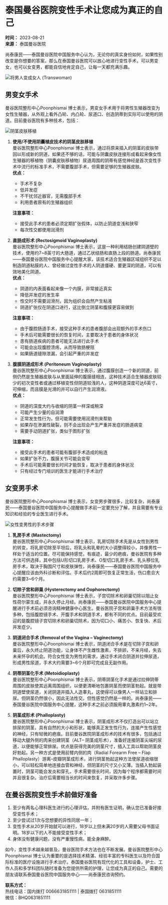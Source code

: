 # 泰国曼谷医院变性手术让您成为真正的自己

**时间：** 2023-08-21  
**来源：** 泰国曼谷医院  

尚泰康民——泰国曼谷医院中国服务中心认为，无论你的真实身份如何，如果性别改变是你想要的答案，那么在泰国曼谷医院可以放心地进行变性手术，可以男变女，也可以女变男，都能自信地肯定自己，让每一天都充满乐趣。

![将男人变成女人 (Transwoman)](/uploads/image/20230821/20230821114041_11928.jpg)

## 男变女手术
曼谷医院整形中心Poonphismai 博士表示，男变女手术用于将男性生殖器改变为女性生殖器，从外观上看外凸轮、内凸轮、尿道口、创造阴蒂到实际可以使用的阴道。目前曼谷医院有多种技术，包括：

![阴茎皮肤移植](uploads/image/20230821/20230821114107_49028.jpg)

1) **使用/不使用阴囊植皮技术的阴茎皮肤移植**  
   曼谷医院整形中心Poonphismai 博士表示，通过将原来插入的阴茎的皮肤带回以形成新的阴道，如果还不够的话，可能与阴囊皮肤连接形成看起来像女性生殖器的移植物（阴囊皮肤移植物）尿道周围的阴蒂有感觉神经是首次变性手术中流行的标准手术，不需要腹部手术，但需要足够的生殖器皮肤。  
   **优点：**
   - 手术不复杂
   - 低并发症
   - 不干扰邻近器官，无需腹部手术
   - 利用患者原有的生殖器组织  
   
   **注意事项：**
   - 接受此手术的患者必须定期扩张假体，以防止阴道变浅和狭窄
   - 每次性交都使用润滑剂

2) **直肠成形术 (Rectosigmoid Vaginoplasty)**  
   曼谷医院整形中心Poonphismai 博士表示，这是一种利用结肠创建阴道壁的技术，使用约7~8英寸的大肠道，通过乙状结肠和直肠上段的肠道。尚泰康民——泰国曼谷医院中国服务中心提醒大家，该技术适合生殖器区域组织不足以制造阴道粘膜的人、曾经做过变性手术的人阴道僵硬、要更深的阴道，可以有效地美化阴道。  
   **优点：**
   - 阴道的内表面看起来像一个内膜，非常接近真实
   - 降低并发症的发生率
   - 性交时不需要润滑剂，因为组织会自然产生粘液
   - 阴道扩张仅在阴道口进行，这比倒立阴茎和腹膜更容易做到  
   
   **注意事项：**
   - 由于腹腔肠道手术，接受这种手术的患者腹部会出现额外的手术伤口
   - 手术后可能需要很长的恢复时间，主要取决于患者的身体状况
   - 患有肠道疾病的患者可能无法进行此手术
   - 可能会出现腹腔溃疡，从而导致肠梗阻
   - 如果肠道缝隙泄漏，会引起严重的并发症

3) **腹膜阴道成形术 (Peritoneum Vaginoplasty)**  
   曼谷医院整形中心Poonphismai 博士表示，通过腹膜创造一个新的阴道，前侧仍然是生殖器皮肤与从里面延伸的腹膜缝相连，这种技术适合生殖器皮肤较少的初次变性者或通过移植变性但阴道较浅的人，这种阴道深度可达6英寸，可伸缩，而且膜是光滑的并可以自行产生润滑液。  
   **优点：**
   - 阴道的深度大约与收缩的阴茎一样深或稍深
   - 可能产生少量的自润滑
   - 正常发生性行为，但可能需要使用润滑剂来帮助
   - 如果存在渗漏性破裂，则不会出现会产生严重并发症的肠道病变
   - 需要手动阴道扩张，类似于图形扩张  
   
   **注意事项：**
   - 接受此手术的患者可能有腹部手术造成的粘连
   - 如果扩张不力，腹膜关节可能会变窄
   - 手术后可能需要很长时间才能恢复，取决于患者的身体状况
   - 只有经过专门培训的医生才能进行手术治疗

## 女变男手术

曼谷医院整形中心Poonphismai 博士表示，女变男步骤很多，比较复杂，尚泰康民——泰国曼谷医院中国服务中心提醒做手术前一定要充分了解，并且需要有专业知识和经验的专业医生进行手术。

![女性变男性的手术步骤](uploads/image/20230821/20230821114143_88384.jpg)

1) **乳房手术 (Mastectomy)**  
   曼谷医院整形中心Poonphismai 博士表示，乳房切除手术先是从女性到男性的转变，将乳房切除至平坦后，将乳头和乳晕的大小调整得较小，并像男性一样处于适当的位置。尽可能保持感觉，有痕迹，最少的疤痕，曼谷医院有多种方法可供选择，其中包括U形切口乳房手术、O型切口乳房手术、乳头移位乳房手术，取决于胸围尺寸和皮肤弹性，尚泰康民——泰国曼谷医院中国服务中心提醒应该由外科诊断和评估。手术后约2周即可恢复正常生活，伤口愈合大约需要3~6个月。

2) **切除子宫和卵巢 (Hysterectomy and Oophorectomy)**  
   曼谷医院整形中心Poonphismai 博士表示，子宫切除术和卵巢切除以阻止女性荷尔蒙生成，并永久停止月经。尚泰康民——泰国曼谷医院中国服务中心提醒进行手术前必须咨询精神健康中心医生。曼谷医院子宫和卵巢手术方法有很多种，包括腹腔镜手术、开腹手术和阴道手术，都有不同的优点。目前最受欢迎的是腹腔镜子宫切除术和卵巢切除术，因为切口小、痛苦小、恢复快、术后并发症少。

3) **阴道闭合手术 (Removal of the Vagina – Vaginectomy)**  
   曼谷医院整形中心Poonphismai 博士表示，阴道闭合手术是在切除子宫和卵巢后，永久终止阴道功能，让身体不产生雌性激素，不排卵，不来月经，失去未来怀孕的机会。符合女性变为男性的需求，通过手术闭合阴道并拉伸尿道，形成男性尿道，手术大约需要3~6个月即可完成且无副作用。

4) **阴蒂阴茎化手术 (Metoidioplasty)**  
   曼谷医院整形中心Poonphismai 博士表示，阴蒂阴茎化手术是通过拉伸阴蒂周围的皮肤使其远离周围组织，以便更清晰地包裹阴茎而使阴茎勃起。就是带阴道壁使尿道，关闭阴道并插入人造睾丸，这使得可以像男人一样站立和排尿。但阴茎仍然很小，因此无法性交。但性感觉仍然是一样的。尚泰康民——泰国曼谷医院中国服务中心提醒，这种手术之前必须服用睾丸激素约1~2年。

5) **阴茎成形术 (Phalloplasty)**  
   曼谷医院整形中心Poonphismai 博士表示，阴茎成形术不仅打造出可以站立排尿的阴茎，具有自然的大小和形状，能够真正发生性行为，连接产生性感觉的神经，只有轻微的疤痕。目前曼谷医院阴茎成形术的技术有很多，包括通过移动大腿外侧的肉来创建阴茎（ALT– 阴茎成形术），准备好连接阴茎尖端的尿道，以便能够正常排尿。优点是获得完美的阴茎尺寸，插入工具以帮助阴茎良好勃起。另一种方式是使用前臂内侧的肉（Radial Forearm Free – Flap Phalloplasty）游离–皮瓣阴茎成形术，进行阴茎勃起这种方法使尿道收缩很小，可以轻松简单地连接血管和神经，但阴茎的尺寸又小又薄。当插入勃起装置时，阴茎可能会发炎和穿孔，手术需要很长时间，因为每个程序都需要时间并且很复杂。治疗后需要相当长的时间来恢复，并采取许多步骤。

## 在曼谷医院变性手术前做好准备
1. 至少有两名心理科医生进行的心理评估，并附有医生证明，确认您已准备好接受变性手术；
2. 至少尝试过1次与您想要的异性同居一年；
3. 变性手术从20岁开始就可以进行，18岁以上但未满20岁的人需要父母书面证明。18岁以下的人不能接受变性手术；
4. 身体没有健康问题，没有严重慢性病，能全身麻醉。

如今，变性手术越来越普及，曼谷医院手术方法也在不断发展。曼谷医院整形中心Poonphismai 博士认为重要的是选择技术精湛、经验丰富的专科医生以及符合国际标准的医疗设施进行手术治疗。泰国曼谷医院有现代化的工具和设备，护士、工作人员和多学科团队随时准备为您提供所需的护理，让您成为真正的自己。需要的朋友请联系泰国曼谷医院中国服务中心——尚泰康民咨询预约。

**联系方式：**  
热线电话：国内拨打 0066631851111 | 泰国拨打 0631851111  
微信：BHQ0631851111